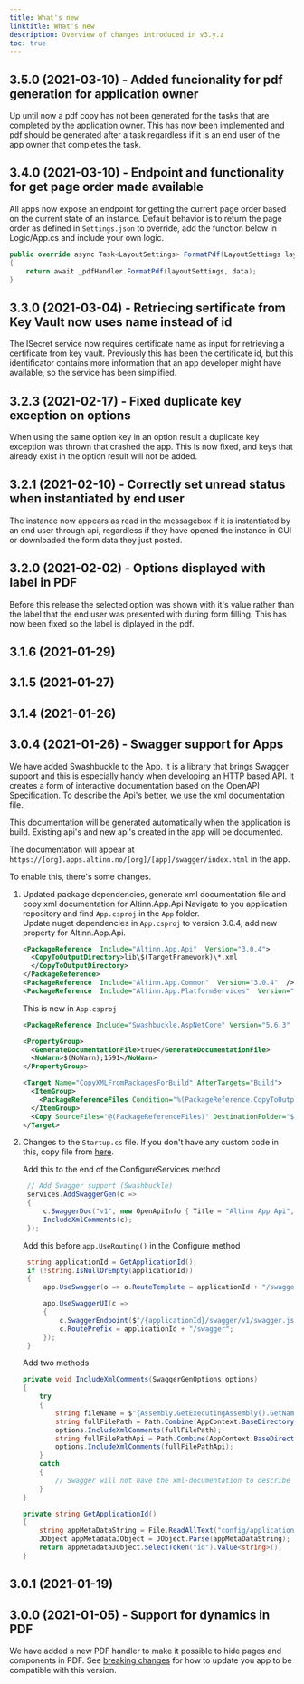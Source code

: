 ```yaml
---
title: What's new
linktitle: What's new
description: Overview of changes introduced in v3.y.z
toc: true
---
```


## 3.5.0 (2021-03-10) - Added funcionality for pdf generation for application owner

Up until now a pdf copy has not been generated for the tasks that are completed by the application owner. 
This has now been implemented and pdf should be generated after a task regardless if it is an 
end user of the app owner that completes the task.

## 3.4.0 (2021-03-10) - Endpoint and functionality for get page order made available

All apps now expose an endpoint for getting the current page order based on the current state of an instance.
Default behavior is to return the page order as defined in `Settings.json` to override, add the function below in 
Logic/App.cs and include your own logic.

```cs
public override async Task<LayoutSettings> FormatPdf(LayoutSettings layoutSettings, object data)
{
    return await _pdfHandler.FormatPdf(layoutSettings, data);
}
```

## 3.3.0 (2021-03-04) - Retriecing sertificate from Key Vault now uses name instead of id

The ISecret service now requires certificate name as input for retrieving a certificate from key vault.
Previously this has been the certificate id, but this identificator contains more information that an 
app developer might have available, so the service has been simplified.

## 3.2.3 (2021-02-17) - Fixed duplicate key exception on options

When using the same option key in an option result a duplicate key exception was thrown that crashed the app. 
This is now fixed, and keys that already exist in the option result will not be added.

## 3.2.1 (2021-02-10) - Correctly set unread status when instantiated by end user

The instance now appears as read in the messagebox if it is instantiated by an end user through api,
regardless if they have opened the instance in GUI or downloaded the form data they just posted.

## 3.2.0 (2021-02-02) - Options displayed with label in PDF

Before this release the selected option was shown with it's value rather than the label that the end user was 
presented with during form filling. This has now been fixed so the label is diplayed in the pdf.

## 3.1.6 (2021-01-29)

## 3.1.5 (2021-01-27)

## 3.1.4 (2021-01-26)

## 3.0.4 (2021-01-26) - Swagger support for Apps

We have added Swashbuckle to the App. It is a library that brings Swagger support and this is especially handy when developing an HTTP based API. 
It creates a form of interactive documentation based on the OpenAPI Specification.
To describe the Api's better, we use the xml documentation file.

This documentation will be generated automatically when the application is build. Existing api's and new api's created in the app will be documented.

The documentation will appear at `https://[org].apps.altinn.no/[org]/[app]/swagger/index.html` in the app.

To enable this, there's some changes.

1. Updated package dependencies, generate xml documentation file and copy xml documentation for Altinn.App.Api
    Navigate to you application repository and find `App.csproj` in the `App` folder.  
    Update nuget dependencies in `App.csproj` to version 3.0.4, add new property for Altinn.App.Api.

    ```xml
    <PackageReference  Include="Altinn.App.Api"  Version="3.0.4">
      <CopyToOutputDirectory>lib\$(TargetFramework)\*.xml
      </CopyToOutputDirectory>
    </PackageReference>
    <PackageReference  Include="Altinn.App.Common"  Version="3.0.4"  />
    <PackageReference  Include="Altinn.App.PlatformServices"  Version="3.0.4"  />
    ```
    This is new in `App.csproj` 
    ```xml
    <PackageReference Include="Swashbuckle.AspNetCore" Version="5.6.3" />

    <PropertyGroup>
      <GenerateDocumentationFile>true</GenerateDocumentationFile>
      <NoWarn>$(NoWarn);1591</NoWarn>
    </PropertyGroup>

    <Target Name="CopyXMLFromPackagesForBuild" AfterTargets="Build">
      <ItemGroup>
        <PackageReferenceFiles Condition="%(PackageReference.CopyToOutputDirectory) != ''" Include="$(NugetPackageRoot)$([MSBuild]::Escape('%(PackageReference.Identity)').ToLower())/%(PackageReference.Version)/%(PackageReference.CopyToOutputDirectory)" />
      </ItemGroup>
      <Copy SourceFiles="@(PackageReferenceFiles)" DestinationFolder="$(OutDir)" />
    </Target>
    ```

2. Changes to the `Startup.cs` file. If you don't have any custom code in this, copy file from [here](https://github.com/Altinn/altinn-studio/blob/master/src/Altinn.Apps/AppTemplates/AspNet/App/Startup.cs).
   
   Add this to the end of the ConfigureServices method
   ```cs
    // Add Swagger support (Swashbuckle)
    services.AddSwaggerGen(c =>
    {
        c.SwaggerDoc("v1", new OpenApiInfo { Title = "Altinn App Api", Version = "v1" });
        IncludeXmlComments(c);
    });
   ```

   Add this before `app.UseRouting()` in the Configure method
   ```cs
    string applicationId = GetApplicationId();
    if (!string.IsNullOrEmpty(applicationId))
    {
        app.UseSwagger(o => o.RouteTemplate = applicationId + "/swagger/{documentName}/swagger.json");

        app.UseSwaggerUI(c =>
        {
            c.SwaggerEndpoint($"/{applicationId}/swagger/v1/swagger.json", "Altinn App API");
            c.RoutePrefix = applicationId + "/swagger";
        });
    }
    ```

   Add two methods
    ```cs
    private void IncludeXmlComments(SwaggerGenOptions options)
    {
        try
        {
            string fileName = $"{Assembly.GetExecutingAssembly().GetName().Name}.xml";
            string fullFilePath = Path.Combine(AppContext.BaseDirectory, fileName);
            options.IncludeXmlComments(fullFilePath);
            string fullFilePathApi = Path.Combine(AppContext.BaseDirectory, "Altinn.App.Api.xml");
            options.IncludeXmlComments(fullFilePathApi);
        }
        catch 
        {
            // Swagger will not have the xml-documentation to describe the api's.
        }            
    }

    private string GetApplicationId()
    {
        string appMetaDataString = File.ReadAllText("config/applicationmetadata.json");
        JObject appMetadataJObject = JObject.Parse(appMetaDataString);
        return appMetadataJObject.SelectToken("id").Value<string>();
    }
    ```



## 3.0.1 (2021-01-19)

## 3.0.0 (2021-01-05) - Support for dynamics in PDF

We have added a new PDF handler to make it possible to hide pages and components in PDF.
See [breaking changes](../breaking-changes) for how to update you app to be compatible with this version.
